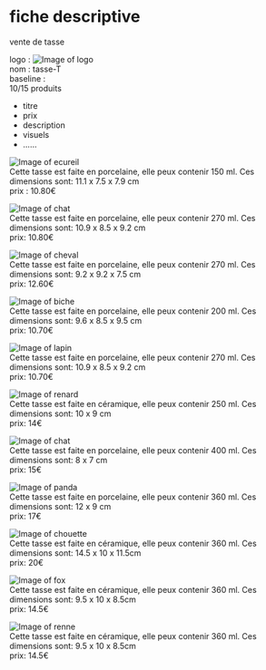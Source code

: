 # fiche descriptive #

vente de tasse

logo : ![Image of logo](../logo.png)  
nom : tasse-T  
baseline :   
10/15 produits
  * titre
  * prix
  * description
  * visuels
  * ......
  
![Image of ecureil](http://cdn1.ideecadeau.fr/media/catalog/product/cache/3/image/1800x/040ec09b1e35df139433887a97daa66f/t/a/tasses-animaux-ideecadeau-fr_4292-18ff3639.jpg)  
Cette tasse est faite en porcelaine, elle peux contenir 150 ml. Ces dimensions sont: 11.1 x 7.5 x 7.9 cm  
prix : 10.80€


![Image of chat](http://www.totalcadeau.com/photos/1250/19168-photo.jpg)  
Cette tasse est faite en porcelaine, elle peux contenir 270 ml. Ces dimensions sont: 10.9 x 8.5 x 9.2 cm  
 prix: 10.80€
 
 
 ![Image of cheval](http://www.totalcadeau.com/photos/1605/18405-photo.jpg)  
Cette tasse est faite en porcelaine, elle peux contenir 270 ml. Ces dimensions sont: 9.2 x 9.2 x 7.5 cm  
 prix: 12.60€
 
 
  ![Image of biche](http://www.totalcadeau.com/photos/1151/19130-photo.jpg)  
Cette tasse est faite en porcelaine, elle peux contenir 200 ml. Ces dimensions sont: 9.6 x 8.5 x 9.5 cm  
 prix: 10.70€ 
 
 
 ![Image of lapin](http://www.totalcadeau.com/photos/1152/19167-photo.jpg)  
Cette tasse est faite en porcelaine, elle peux contenir 270 ml. Ces dimensions sont: 10.9 x 8.5 x 9.2 cm   
 prix: 10.70€

![Image of renard](https://daol3a7s7tps6.cloudfront.net/catalog/product/cache/1/image/9df78eab33525d08d6e5fb8d27136e95/t/h/thum_a0001317-2.jpg)  
Cette tasse est faite en céramique, elle peux contenir 250 ml. Ces dimensions sont: 10 x 9 cm  
 prix: 14€
 
 ![Image of chat](http://litbimg6.rightinthebox.com/images/384x384/201604/ffvuwv1459827778953.jpg)  
Cette tasse est faite en porcelaine, elle peux contenir 400 ml. Ces dimensions sont: 8 x 7 cm  
 prix: 15€

 ![Image of panda](https://s-media-cache-ak0.pinimg.com/564x/12/c1/f6/12c1f62f3ad0985be6c5295d4cc2b66f.jpg)  
 Cette tasse est faite en porcelaine, elle peux contenir 360 ml. Ces dimensions sont: 12 x 9 cm  
 prix: 17€
 
  ![Image of chouette](http://thumbs2.picclick.com/d/w1600/pict/192057393561_/ique-tasse-animaux-peints-a-la-main-de.jpg)  
 Cette tasse est faite en céramique, elle peux contenir 360 ml. Ces dimensions sont: 14.5 x 10 x 11.5cm  
 prix: 20€
 
   ![Image of fox](https://img0.etsystatic.com/138/0/9712974/il_570xN.1009459034_4jgr.jpg)  
 Cette tasse est faite en céramique, elle peux contenir 360 ml. Ces dimensions sont: 9.5 x 10 x 8.5cm  
 prix: 14.5€
 
   ![Image of renne](https://img1.etsystatic.com/169/1/9712974/il_570xN.1126032377_fhkl.jpg)  
 Cette tasse est faite en céramique, elle peux contenir 360 ml. Ces dimensions sont: 9.5 x 10 x 8.5cm  
 prix: 14.5€
 
